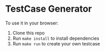 # TestCase Generator

To use it in your browser:
1. Clone this repo
2. Run `make install` to install dependencies
3. Run `make run` to create your own testcase